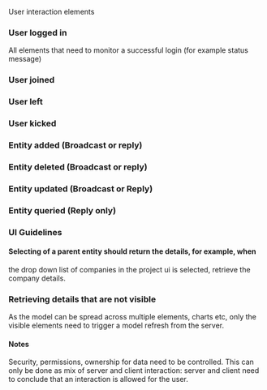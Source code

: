 User interaction elements

### User logged in
All elements that need to monitor a successful login (for example status message)

### User joined 

### User left

### User kicked 

### Entity added (Broadcast or reply)
### Entity deleted (Broadcast or reply)
### Entity updated (Broadcast or Reply)
### Entity queried (Reply only)



### UI Guidelines

#### Selecting of a parent entity should return the details, for example, when 
the drop down list of companies in the project ui is selected, retrieve the 
company details.

### Retrieving details that are not visible
As the model can be spread across multiple elements, charts etc, only the visible 
elements need to trigger a model refresh from the server.



#### Notes
Security, permissions, ownership for data need to be controlled. This can only be done 
as mix of server and client interaction: server and client need to conclude that an interaction
is allowed for the user.
